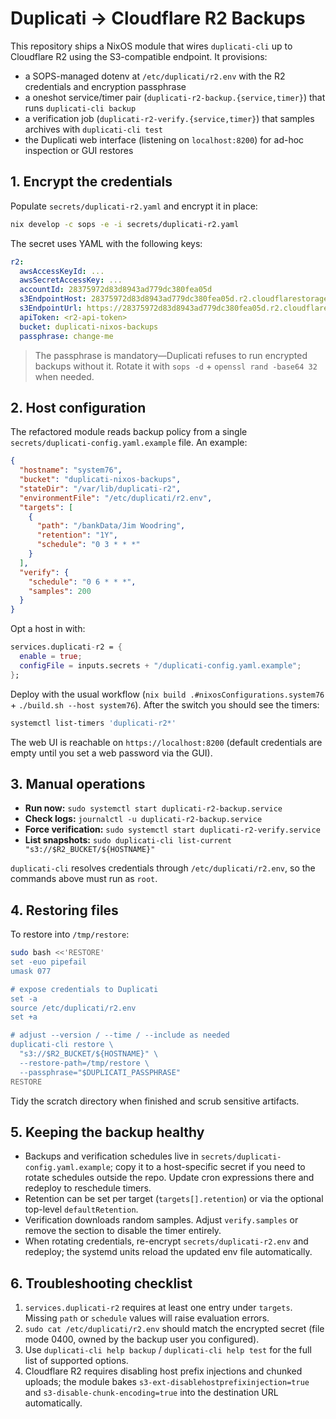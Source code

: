 # Duplicati → Cloudflare R2 Backups

This repository ships a NixOS module that wires `duplicati-cli` up to Cloudflare
R2 using the S3-compatible endpoint. It provisions:

- a SOPS-managed dotenv at `/etc/duplicati/r2.env` with the R2 credentials and
  encryption passphrase
- a oneshot service/timer pair (`duplicati-r2-backup.{service,timer}`) that runs
  `duplicati-cli backup`
- a verification job (`duplicati-r2-verify.{service,timer}`) that samples
  archives with `duplicati-cli test`
- the Duplicati web interface (listening on `localhost:8200`) for ad-hoc
  inspection or GUI restores

## 1. Encrypt the credentials

Populate `secrets/duplicati-r2.yaml` and encrypt it in place:

```bash
nix develop -c sops -e -i secrets/duplicati-r2.yaml
```

The secret uses YAML with the following keys:

```yaml
r2:
  awsAccessKeyId: ...
  awsSecretAccessKey: ...
  accountId: 28375972d83d8943ad779dc380fea05d
  s3EndpointHost: 28375972d83d8943ad779dc380fea05d.r2.cloudflarestorage.com
  s3EndpointUrl: https://28375972d83d8943ad779dc380fea05d.r2.cloudflarestorage.com
  apiToken: <r2-api-token>
  bucket: duplicati-nixos-backups
  passphrase: change-me
```

> The passphrase is mandatory—Duplicati refuses to run encrypted backups without
> it. Rotate it with `sops -d` + `openssl rand -base64 32` when needed.

## 2. Host configuration

The refactored module reads backup policy from a single
`secrets/duplicati-config.yaml.example` file. An example:

```json
{
  "hostname": "system76",
  "bucket": "duplicati-nixos-backups",
  "stateDir": "/var/lib/duplicati-r2",
  "environmentFile": "/etc/duplicati/r2.env",
  "targets": [
    {
      "path": "/bankData/Jim Woodring",
      "retention": "1Y",
      "schedule": "0 3 * * *"
    }
  ],
  "verify": {
    "schedule": "0 6 * * *",
    "samples": 200
  }
}
```

Opt a host in with:

```nix
services.duplicati-r2 = {
  enable = true;
  configFile = inputs.secrets + "/duplicati-config.yaml.example";
};
```

Deploy with the usual workflow (`nix build .#nixosConfigurations.system76` +
`./build.sh --host system76`). After the switch you should see the timers:

```bash
systemctl list-timers 'duplicati-r2*'
```

The web UI is reachable on `https://localhost:8200` (default credentials are
empty until you set a web password via the GUI).

## 3. Manual operations

- **Run now:** `sudo systemctl start duplicati-r2-backup.service`
- **Check logs:** `journalctl -u duplicati-r2-backup.service`
- **Force verification:** `sudo systemctl start duplicati-r2-verify.service`
- **List snapshots:** `sudo duplicati-cli list-current "s3://$R2_BUCKET/${HOSTNAME}"`

`duplicati-cli` resolves credentials through `/etc/duplicati/r2.env`, so the
commands above must run as `root`.

## 4. Restoring files

To restore into `/tmp/restore`:

```bash
sudo bash <<'RESTORE'
set -euo pipefail
umask 077

# expose credentials to Duplicati
set -a
source /etc/duplicati/r2.env
set +a

# adjust --version / --time / --include as needed
duplicati-cli restore \
  "s3://$R2_BUCKET/${HOSTNAME}" \
  --restore-path=/tmp/restore \
  --passphrase="$DUPLICATI_PASSPHRASE"
RESTORE
```

Tidy the scratch directory when finished and scrub sensitive artifacts.

## 5. Keeping the backup healthy

- Backups and verification schedules live in `secrets/duplicati-config.yaml.example`; copy it to a
  host-specific secret if you need to rotate schedules outside the repo.
  Update cron expressions there and redeploy to reschedule timers.
- Retention can be set per target (`targets[].retention`) or via the optional
  top-level `defaultRetention`.
- Verification downloads random samples. Adjust `verify.samples` or remove the
  section to disable the timer entirely.
- When rotating credentials, re-encrypt `secrets/duplicati-r2.env` and redeploy;
  the systemd units reload the updated env file automatically.

## 6. Troubleshooting checklist

1. `services.duplicati-r2` requires at least one entry under `targets`. Missing
   `path` or `schedule` values will raise evaluation errors.
2. `sudo cat /etc/duplicati/r2.env` should match the encrypted secret (file mode
   0400, owned by the backup user you configured).
3. Use `duplicati-cli help backup` / `duplicati-cli help test` for the full list
   of supported options.
4. Cloudflare R2 requires disabling host prefix injections and chunked uploads;
   the module bakes `s3-ext-disablehostprefixinjection=true` and
   `s3-disable-chunk-encoding=true` into the destination URL automatically.
